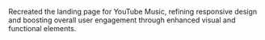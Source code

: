 Recreated the landing page for YouTube Music, refining responsive design and boosting overall user engagement through enhanced visual and functional elements.
